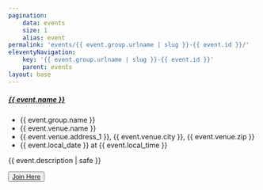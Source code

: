 ```yaml
---
pagination:
    data: events
    size: 1
    alias: event
permalink: 'events/{{ event.group.urlname | slug }}-{{ event.id }}/'
eleventyNavigation:
    key: '{{ event.group.urlname | slug }}-{{ event.id }}'
    parent: events
layout: base
---
```

<div class="container">
  <div class="card-body">
    <h5 class="card-title"><a href="{{ event.link }}" class="card-link">{{ event.name }}</a></h5>
  </div>
  <ul class="list-group list-group-flush">
    <li class="list-group-item">{{ event.group.name }}</li>
    <li class="list-group-item">{{ event.venue.name }}</li>
    <li class="list-group-item">{{ event.venue.address_1 }}, {{ event.venue.city }}, {{ event.venue.zip }}</li>
    <li class="list-group-item">{{ event.local_date }} at {{ event.local_time }}</li>
  </ul>
  <p class="card-text">{{ event.description | safe }}</p>
  <button type="button" class="btn btn-info"><a href="{{event.link}}" class=join-link>Join Here</a></button>
</div>